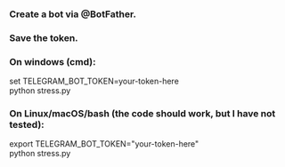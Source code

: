 ### Create a bot via @BotFather.  
### Save the token.

### On windows (cmd):
set TELEGRAM_BOT_TOKEN=your-token-here  
python stress.py

### On Linux/macOS/bash (the code should work, but I have not tested):  
export TELEGRAM_BOT_TOKEN="your-token-here"  
python stress.py
